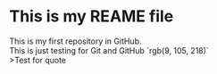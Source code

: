 # **This is my REAME file**
<p>This is my first repository in GitHub. <br>
This is just testing for Git and GitHub `rgb(9, 105, 218)`	<br>
>Test for quote <br>


</p>
